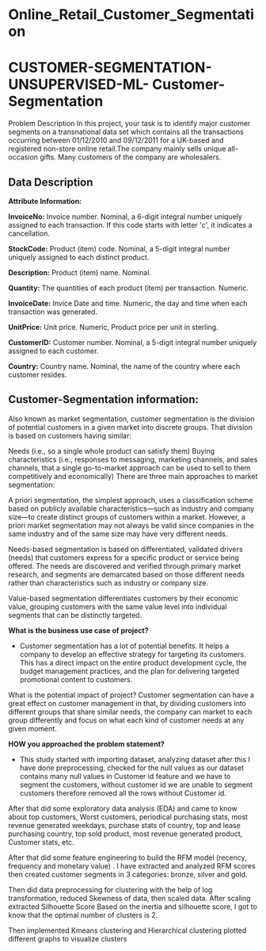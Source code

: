 # Online_Retail_Customer_Segmentation

# **CUSTOMER-SEGMENTATION-UNSUPERVISED-ML- Customer-Segmentation**

Problem Description In this project, your task is to identify major customer segments on a transnational data set which contains all the transactions occurring between 01/12/2010 and 09/12/2011 for a UK-based and registered non-store online retail.The company mainly sells unique all-occasion gifts. Many customers of the company are wholesalers.

## **Data Description**

**Attribute Information:**

**InvoiceNo:** Invoice number. Nominal, a 6-digit integral number uniquely assigned to each transaction. If this code starts with letter 'c', it indicates a cancellation.

**StockCode:** Product (item) code. Nominal, a 5-digit integral number uniquely assigned to each distinct product.

**Description:** Product (item) name. Nominal.

**Quantity:** The quantities of each product (item) per transaction. Numeric.

**InvoiceDate:** Invice Date and time. Numeric, the day and time when each transaction was generated.

**UnitPrice:** Unit price. Numeric, Product price per unit in sterling.

**CustomerID:** Customer number. Nominal, a 5-digit integral number uniquely assigned to each customer.

**Country:** Country name. Nominal, the name of the country where each customer resides.

## **Customer-Segmentation information:**

Also known as market segmentation, customer segmentation is the division of potential customers in a given market into discrete groups. That division is based on customers having similar:

Needs (i.e., so a single whole product can satisfy them) Buying characteristics (i.e., responses to messaging, marketing channels, and sales channels, that a single go-to-market approach can be used to sell to them competitively and economically) There are three main approaches to market segmentation:

A priori segmentation, the simplest approach, uses a classification scheme based on publicly available characteristics—such as industry and company size—to create distinct groups of customers within a market. However, a priori market segmentation may not always be valid since companies in the same industry and of the same size may have very different needs.

Needs-based segmentation is based on differentiated, validated drivers (needs) that customers express for a specific product or service being offered. The needs are discovered and verified through primary market research, and segments are demarcated based on those different needs rather than characteristics such as industry or company size.

Value-based segmentation differentiates customers by their economic value, grouping customers with the same value level into individual segments that can be distinctly targeted.

**What is the business use case of project?**
- Customer segmentation has a lot of potential benefits. It helps a company to develop an effective strategy for targeting its customers. This has a direct impact on the entire product development cycle, the budget management practices, and the plan for delivering targeted promotional content to customers.

What is the potential impact of project? Customer segmentation can have a great effect on customer management in that, by dividing customers into different groups that share similar needs, the company can market to each group differently and focus on what each kind of customer needs at any given moment.

**HOW you approached the problem statement?**
- This study started with importing dataset, analyzing dataset after this I have done preprocessing, checked for the null values as our dataset contains many null values in Customer id feature and we have to segment the customers, without customer id we are unable to segment customers therefore removed all the rows without Customer id.

After that did some exploratory data analysis (EDA) and came to know about top customers, Worst customers, periodical purchasing stats, most revenue generated weekdays, purchase stats of country, top and lease purchasing country, top sold product, most revenue generated product, Customer stats, etc.

After that did some feature engineering to build the RFM model (recency, frequency and monetary value) . I have extracted and analyzed RFM scores then created customer segments in 3 categories: bronze, silver and gold.

Then did data preprocessing for clustering with the help of log transformation, reduced Skewness of data, then scaled data. After scaling extracted Silhouette Score Based on the inertia and silhouette score, I got to know that the optimal number of clusters is 2.

Then implemented Kmeans clustering and Hierarchical clustering plotted different graphs to visualize clusters
